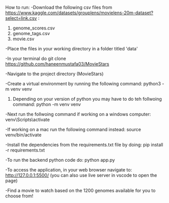 How to run:
-Download the following csv files from https://www.kaggle.com/datasets/grouplens/movielens-20m-dataset?select=link.csv :
  1. genome_scores.csv
  2. genome_tags.csv
  3. movie.csv

-Place the files in your working directory in a folder titled 'data'

-In your terminal do git clone https://github.com/haneenmustafa03/MovieStars

-Navigate to the project directory (MovieStars)

-Create a virtual environment by running the following command: python3 -m venv venv
  1. Depending on your version of python you may have to do teh follwoing command: python -m venv venv

-Next run the follwoing command if working on a windows computer: venv\Scripts\activate

-If working on a mac run the following command instead: source venv/bin/activate

-Install the dependencies from the requirements.txt file by doing: pip install -r requirements.txt

-To run the backend python code do: python app.py

-To access the application, in your web browser navigate to: http://127.0.0.1:5500/ (you can also use live server in vscode to open the page)

-Find a movie to watch based on the 1200 genomes available for you to choose from!


